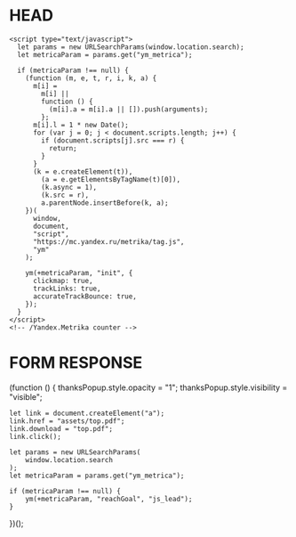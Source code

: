    # HEAD
   
   <!-- Yandex.Metrika counter -->
    <script type="text/javascript">
      let params = new URLSearchParams(window.location.search);
      let metricaParam = params.get("ym_metrica");

      if (metricaParam !== null) {
        (function (m, e, t, r, i, k, a) {
          m[i] =
            m[i] ||
            function () {
              (m[i].a = m[i].a || []).push(arguments);
            };
          m[i].l = 1 * new Date();
          for (var j = 0; j < document.scripts.length; j++) {
            if (document.scripts[j].src === r) {
              return;
            }
          }
          (k = e.createElement(t)),
            (a = e.getElementsByTagName(t)[0]),
            (k.async = 1),
            (k.src = r),
            a.parentNode.insertBefore(k, a);
        })(
          window,
          document,
          "script",
          "https://mc.yandex.ru/metrika/tag.js",
          "ym"
        );

        ym(+metricaParam, "init", {
          clickmap: true,
          trackLinks: true,
          accurateTrackBounce: true,
        });
      }
    </script>
    <!-- /Yandex.Metrika counter -->

# FORM RESPONSE

(function () {
    thanksPopup.style.opacity = "1";
    thanksPopup.style.visibility = "visible";

    let link = document.createElement("a");
    link.href = "assets/top.pdf";
    link.download = "top.pdf";
    link.click();

    let params = new URLSearchParams(
        window.location.search
    );
    let metricaParam = params.get("ym_metrica");

    if (metricaParam !== null) {
        ym(+metricaParam, "reachGoal", "js_lead");
    }
})();